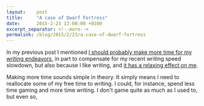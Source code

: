 ```yaml
---
layout:    post
title:     "A case of Dwarf Fortress"
date:      2015-2-23 13:00:00 +0100
excerpt_separator: <!--more-->
permalink: /blog/2015/2/23/a-case-of-dwarf-fortress
---
```


In my previous post I mentioned [I should probably make more time for my writing endeavors](/2015/2/23/obstacles-galore.html), in part to compensate for my recent writing speed slowdown, but also because I like writing, and [it has a relaxing effect on me](/2015/2/2/relaxation-therapy.html).

<!--more-->
Making more time sounds simple in theory. It simply means I need to reallocate some of my free time to writing. I could, for instance, spend less time gaming and more time writing. I don't game quite as much as I used to, but even so,